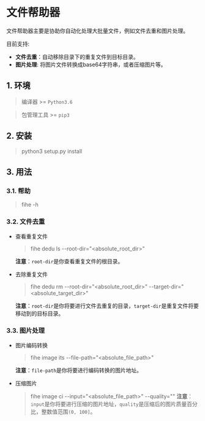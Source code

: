 # 文件帮助器
文件帮助器主要是协助你自动化处理大批量文件，例如文件去重和图片处理。

目前支持: 

- **文件去重**：自动移除目录下的重复文件到目标目录。
- **图片处理**: 将图片文件转换成base64字符串，或者压缩图片等。

## 1. 环境
> 编译器 >= `Python3.6`

> 包管理工具 >= `pip3`

## 2. 安装
> python3 setup.py install

## 3. 用法
### 3.1. 帮助
> fihe -h

### 3.2. 文件去重
- 查看重复文件

    > fihe dedu ls --root-dir="<absolute_root_dir>"
    
    **注意**：`root-dir`是你查看重复文件的根目录。

- 去除重复文件
    
    > fihe dedu rm --root-dir="<absolute_root_dir>" --target-dir="<absolute_target_dir>"
    
    **注意**：`root-dir`是你将要进行文件去重复的目录，`target-dir`是重复文件将要移动到的目标目录。

### 3.3. 图片处理
- 图片编码转换

    > fihe image its --file-path="<absolute_file_path>"

    **注意**：`file-path`是你将要进行编码转换的图片地址。

- 压缩图片

    > fihe image ci --input="<absolute_file_path>" --quality="<quality>"
    **注意**：`input`是你将要进行压缩的图片地址，`quality`是压缩后的图片质量百分比，整数值范围`(0, 100]`。
